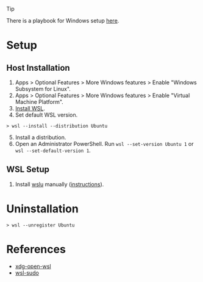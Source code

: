 > [!TIP]
> There is a playbook for Windows setup [here](/playbooks/windows-setup).

# Setup
## Host Installation
1. Apps > Optional Features > More Windows features > Enable "Windows Subsystem for Linux".
2. Apps > Optional Features > More Windows features > Enable "Virtual Machine Platform".
3. [Install WSL](https://apps.microsoft.com/store/detail/windows-subsystem-for-linux/9P9TQF7MRM4R).
4. Set default WSL version.

```shell
> wsl --install --distribution Ubuntu
```

5. Install a distribution.
6. Open an Administrator PowerShell. Run `wsl --set-version Ubuntu 1` or `wsl --set-default-version 1`.

## WSL Setup
1. Install [wslu](https://wslutiliti.es/wslu/) manually ([instructions](https://wslutiliti.es/wslu/install.html#ubuntu)).

# Uninstallation

```shell
> wsl --unregister Ubuntu
```

# References
* [xdg-open-wsl](https://github.com/cpbotha/xdg-open-wsl)
* [wsl-sudo](https://github.com/Chronial/wsl-sudo)